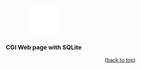 
<a name="CGI Web page with SQLite"></a>
<br />
<div align="center">
  <a href="https://github.com/github_username/repo_name">
    <img src="/cgi-bin/images/favicon.png" alt="Logo" width="80" height="80">
  </a>

<h3 align="center">CGI Web page with SQLite</h3>




<p align="right">(<a href="#readme-top">back to top</a>)</p>


